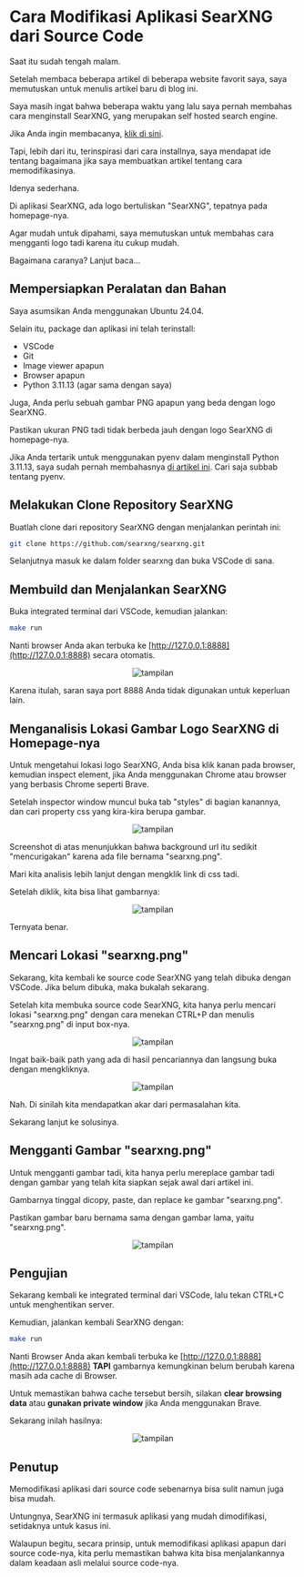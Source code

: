 # Cara Modifikasi Aplikasi SearXNG dari Source Code

Saat itu sudah tengah malam.

Setelah membaca beberapa artikel di beberapa website favorit saya, saya memutuskan untuk menulis artikel baru di blog ini.

Saya masih ingat bahwa beberapa waktu yang lalu saya pernah membahas cara menginstall SearXNG, yang merupakan self hosted search engine.

Jika Anda ingin membacanya, [klik di sini](Cara%20Membuat%20Search%20Engine%20Pribadi%20dengan%20SearXNG.md).

Tapi, lebih dari itu, terinspirasi dari cara installnya, saya mendapat ide tentang bagaimana jika saya membuatkan artikel tentang cara memodifikasinya.

Idenya sederhana.

Di aplikasi SearXNG, ada logo bertuliskan "SearXNG", tepatnya pada homepage-nya.

Agar mudah untuk dipahami, saya memutuskan untuk membahas cara mengganti logo tadi karena itu cukup mudah.

Bagaimana caranya? Lanjut baca...

## Mempersiapkan Peralatan dan Bahan

Saya asumsikan Anda menggunakan Ubuntu 24.04.

Selain itu, package dan aplikasi ini telah terinstall:

*   VSCode
*   Git
*   Image viewer apapun
*   Browser apapun
*   Python 3.11.13 (agar sama dengan saya)

Juga, Anda perlu sebuah gambar PNG apapun yang beda dengan logo SearXNG.

Pastikan ukuran PNG tadi tidak berbeda jauh dengan logo SearXNG di homepage-nya.

Jika Anda tertarik untuk menggunakan pyenv dalam menginstall Python 3.11.13, saya sudah pernah membahasnya [di artikel ini](https://rakifsul.github.io/menginstall-ollama-dan-open-webui-di-ubuntu-2404-tanpa-docker.html). Cari saja subbab tentang pyenv.

## Melakukan Clone Repository SearXNG

Buatlah clone dari repository SearXNG dengan menjalankan perintah ini:

```bash
git clone https://github.com/searxng/searxng.git
```

Selanjutnya masuk ke dalam folder searxng dan buka VSCode di sana.

## Membuild dan Menjalankan SearXNG

Buka integrated terminal dari VSCode, kemudian jalankan:

```bash
make run
```

Nanti browser Anda akan terbuka ke [http://127.0.0.1:8888](http://127.0.0.1:8888) secara otomatis.

<p align="center">
    <img src="../media/Screenshot-from-2025-07-19-01-11-47.png?raw=true" alt="tampilan"/>
</p>

Karena itulah, saran saya port 8888 Anda tidak digunakan untuk keperluan lain.

## Menganalisis Lokasi Gambar Logo SearXNG di Homepage-nya

Untuk mengetahui lokasi logo SearXNG, Anda bisa klik kanan pada browser, kemudian inspect element, jika Anda menggunakan Chrome atau browser yang berbasis Chrome seperti Brave.

Setelah inspector window muncul buka tab "styles" di bagian kanannya, dan cari property css yang kira-kira berupa gambar.

<p align="center">
    <img src="../media/Screenshot-from-2025-07-19-01-12-11.png?raw=true" alt="tampilan"/>
</p>

Screenshot di atas menunjukkan bahwa background url itu sedikit "mencurigakan" karena ada file bernama "searxng.png".

Mari kita analisis lebih lanjut dengan mengklik link di css tadi.

Setelah diklik, kita bisa lihat gambarnya:

<p align="center">
    <img src="../media/Screenshot-from-2025-07-19-01-12-48.png?raw=true" alt="tampilan"/>
</p>

Ternyata benar.

## Mencari Lokasi "searxng.png"

Sekarang, kita kembali ke source code SearXNG yang telah dibuka dengan VSCode. Jika belum dibuka, maka bukalah sekarang.

Setelah kita membuka source code SearXNG, kita hanya perlu mencari lokasi "searxng.png" dengan cara menekan CTRL+P dan menulis "searxng.png" di input box-nya.

<p align="center">
    <img src="../media/Screenshot-from-2025-07-19-01-13-38.png?raw=true" alt="tampilan"/>
</p>

Ingat baik-baik path yang ada di hasil pencariannya dan langsung buka dengan mengkliknya.

<p align="center">
    <img src="../media/Screenshot-from-2025-07-19-01-14-04.png?raw=true" alt="tampilan"/>
</p>

Nah. Di sinilah kita mendapatkan akar dari permasalahan kita.

Sekarang lanjut ke solusinya.

## Mengganti Gambar "searxng.png"

Untuk mengganti gambar tadi, kita hanya perlu mereplace gambar tadi dengan gambar yang telah kita siapkan sejak awal dari artikel ini.

Gambarnya tinggal dicopy, paste, dan replace ke gambar "searxng.png".

Pastikan gambar baru bernama sama dengan gambar lama, yaitu "searxng.png".

<p align="center">
    <img src="../media/Screenshot-from-2025-07-19-01-14-58.png?raw=true" alt="tampilan"/>
</p>

## Pengujian

Sekarang kembali ke integrated terminal dari VSCode, lalu tekan CTRL+C untuk menghentikan server.

Kemudian, jalankan kembali SearXNG dengan:

```bash
make run
```

Nanti Browser Anda akan kembali terbuka ke [http://127.0.0.1:8888](http://127.0.0.1:8888) **TAPI** gambarnya kemungkinan belum berubah karena masih ada cache di Browser.

Untuk memastikan bahwa cache tersebut bersih, silakan **clear browsing data** atau **gunakan private window** jika Anda menggunakan Brave.

Sekarang inilah hasilnya:

<p align="center">
    <img src="../media/Screenshot-from-2025-07-19-01-15-43.png?raw=true" alt="tampilan"/>
</p>

## Penutup

Memodifikasi aplikasi dari source code sebenarnya bisa sulit namun juga bisa mudah.

Untungnya, SearXNG ini termasuk aplikasi yang mudah dimodifikasi, setidaknya untuk kasus ini.

Walaupun begitu, secara prinsip, untuk memodifikasi aplikasi apapun dari source code-nya, kita perlu memastikan bahwa kita bisa menjalankannya dalam keadaan asli melalui source code-nya.